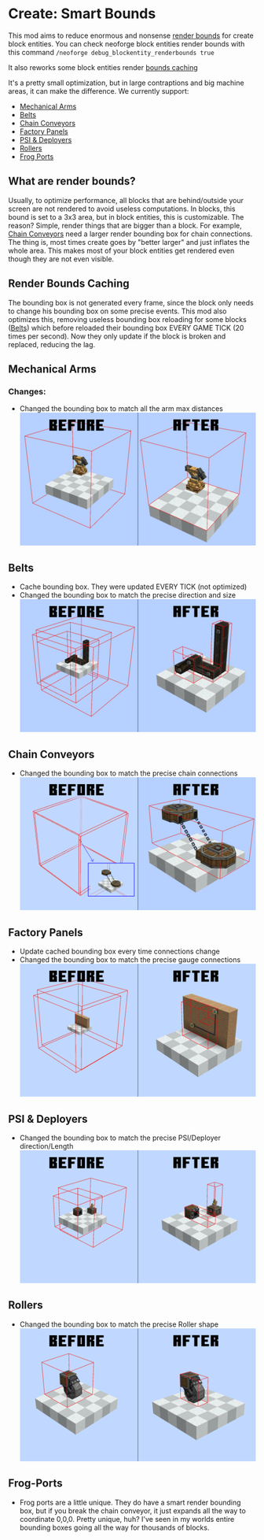 # Create: Smart Bounds

This mod aims to reduce enormous and nonsense [render bounds](#what-are-render-bounds) for create block entities.
You can check neoforge block entities render bounds with this command `/neoforge debug_blockentity_renderbounds true`

It also reworks some block entities render [bounds caching](#render-bounds-caching)

It's a pretty small optimization, but in large contraptions and big machine areas, it can make the difference.
We currently support:
- [Mechanical Arms](#mechanical-arms)
- [Belts](#belts)
- [Chain Conveyors](#chain-conveyors)
- [Factory Panels](#factory-panels)
- [PSI & Deployers](#psi--deployers)
- [Rollers](#rollers)
- [Frog Ports](#frog-ports)

## What are render bounds?
Usually, to optimize performance, all blocks that are behind/outside your screen are not rendered to avoid useless computations.
In blocks, this bound is set to a 3x3 area, but in block entities, this is customizable.
The reason? Simple, render things that are bigger than a block. For example, [Chain Conveyors](#chain-conveyors) need a larger render bounding box for chain connections.
The thing is, most times create goes by "better larger" and just inflates the whole area. This makes most of your block entities get rendered even though they are not even visible.

## Render Bounds Caching
The bounding box is not generated every frame, since the block only needs to change his bounding box on some precise events.
This mod also optimizes this, removing useless bounding box reloading for some blocks ([Belts](#belts)) which before reloaded their bounding box EVERY GAME TICK (20 times per second).
Now they only update if the block is broken and replaced, reducing the lag.

## Mechanical Arms
### Changes:
- Changed the bounding box to match all the arm max distances
![Comparison](images/mechanical_arms.png)
## Belts
- Cache bounding box. They were updated EVERY TICK (not optimized)
- Changed the bounding box to match the precise direction and size
![Comparison](images/belts.png)
## Chain Conveyors
- Changed the bounding box to match the precise chain connections
![Comparison](images/chain_conveyors.png)
## Factory Panels
- Update cached bounding box every time connections change
- Changed the bounding box to match the precise gauge connections
![Comparison](images/factory_panels.png)
## PSI & Deployers
- Changed the bounding box to match the precise PSI/Deployer direction/Length
![Comparison](images/psi_deployers.png)
## Rollers
- Changed the bounding box to match the precise Roller shape
![Comparison](images/rollers.png)
## Frog-Ports
- Frog ports are a little unique.
They do have a smart render bounding box, but if you break the chain conveyor, it just expands all the way to coordinate 0,0,0.
Pretty unique, huh?
I've seen in my worlds entire bounding boxes going all the way for thousands of blocks.